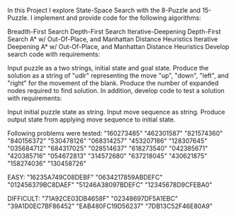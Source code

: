 In this Project I explore State-Space Search with the 8-Puzzle and 15-Puzzle.  I implement and provide code for the following algorithms:

Breadth-First Search
Depth-First Search
Iterative-Deepening Depth-First Search
A* w/ Out-Of-Place, and Manhattan Distance Heuristics
Iterative Deepening A* w/ Out-Of-Place, and Manhattan Distance Heuristics
Develop search code with requirements:

Input puzzle as a two strings, initial state and goal state.
Produce the solution as a string of "udlr" representing the move "up", "down", "left", and "right" for the movement of the blank.
Produce the number of expanded nodes required to find solution.
In addition, develop code to test a solution with requirements:

Input initial puzzle state as string.
Input move sequence as string.
Produce output state from applying move sequence to initial state.



Following problems were tested:
"160273485" 
"462301587" 
"821574360" 
"840156372" 
"530478126" 
"068314257" 
"453207186" 
"128307645" 
"035684712" 
"684317025" 
"028514637" 
"618273540" 
"042385671" 
"420385716" 
"054672813" 
"314572680" 
"637218045" 
"430621875" 
"158274036" 
"130458726"


EASY:
"16235A749C08DEBF" 
"0634217859ABDEFC" 
"012456379BC8DAEF" 
"51246A38097BDEFC" 
"12345678D9CFEBA0"

DIFFICULT:
"71A92CE03DB4658F" 
"02348697DF5A1EBC" 
"39A1D0EC7BF86452" 
"EAB480FC19D56237" 
"7DB13C52F46E80A9"
